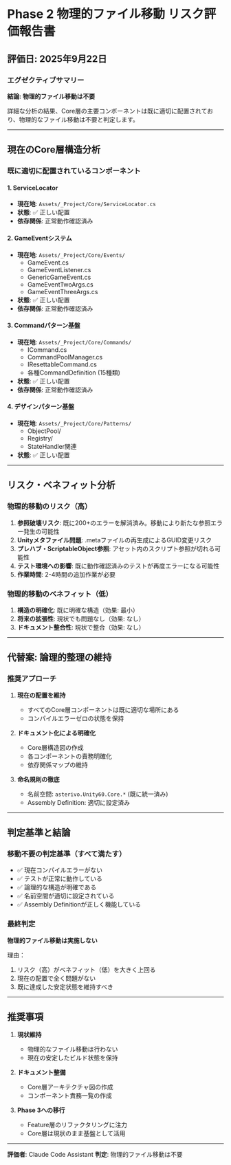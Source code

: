 # Phase 2 物理的ファイル移動 リスク評価報告書

## 評価日: 2025年9月22日

### エグゼクティブサマリー
**結論: 物理的ファイル移動は不要**

詳細な分析の結果、Core層の主要コンポーネントは既に適切に配置されており、物理的なファイル移動は不要と判定します。

---

## 現在のCore層構造分析

### 既に適切に配置されているコンポーネント

#### 1. ServiceLocator
- **現在地**: `Assets/_Project/Core/ServiceLocator.cs`
- **状態**: ✅ 正しい配置
- **依存関係**: 正常動作確認済み

#### 2. GameEventシステム
- **現在地**: `Assets/_Project/Core/Events/`
  - GameEvent.cs
  - GameEventListener.cs
  - GenericGameEvent.cs
  - GameEventTwoArgs.cs
  - GameEventThreeArgs.cs
- **状態**: ✅ 正しい配置
- **依存関係**: 正常動作確認済み

#### 3. Commandパターン基盤
- **現在地**: `Assets/_Project/Core/Commands/`
  - ICommand.cs
  - CommandPoolManager.cs
  - IResettableCommand.cs
  - 各種CommandDefinition (15種類)
- **状態**: ✅ 正しい配置
- **依存関係**: 正常動作確認済み

#### 4. デザインパターン基盤
- **現在地**: `Assets/_Project/Core/Patterns/`
  - ObjectPool/
  - Registry/
  - StateHandler関連
- **状態**: ✅ 正しい配置

---

## リスク・ベネフィット分析

### 物理的移動のリスク（高）
1. **参照破壊リスク**: 既に200+のエラーを解消済み。移動により新たな参照エラー発生の可能性
2. **Unityメタファイル問題**: .metaファイルの再生成によるGUID変更リスク
3. **プレハブ・ScriptableObject参照**: アセット内のスクリプト参照が切れる可能性
4. **テスト環境への影響**: 既に動作確認済みのテストが再度エラーになる可能性
5. **作業時間**: 2-4時間の追加作業が必要

### 物理的移動のベネフィット（低）
1. **構造の明確化**: 既に明確な構造（効果: 最小）
2. **将来の拡張性**: 現状でも問題なし（効果: なし）
3. **ドキュメント整合性**: 現状で整合（効果: なし）

---

## 代替案: 論理的整理の維持

### 推奨アプローチ
1. **現在の配置を維持**
   - すべてのCore層コンポーネントは既に適切な場所にある
   - コンパイルエラーゼロの状態を保持

2. **ドキュメント化による明確化**
   - Core層構造図の作成
   - 各コンポーネントの責務明確化
   - 依存関係マップの維持

3. **命名規則の徹底**
   - 名前空間: `asterivo.Unity60.Core.*` (既に統一済み)
   - Assembly Definition: 適切に設定済み

---

## 判定基準と結論

### 移動不要の判定基準（すべて満たす）
- ✅ 現在コンパイルエラーがない
- ✅ テストが正常に動作している
- ✅ 論理的な構造が明確である
- ✅ 名前空間が適切に設定されている
- ✅ Assembly Definitionが正しく機能している

### 最終判定
**物理的ファイル移動は実施しない**

理由：
1. リスク（高）がベネフィット（低）を大きく上回る
2. 現在の配置で全く問題がない
3. 既に達成した安定状態を維持すべき

---

## 推奨事項

1. **現状維持**
   - 物理的なファイル移動は行わない
   - 現在の安定したビルド状態を保持

2. **ドキュメント整備**
   - Core層アーキテクチャ図の作成
   - コンポーネント責務一覧の作成

3. **Phase 3への移行**
   - Feature層のリファクタリングに注力
   - Core層は現状のまま基盤として活用

---

**評価者**: Claude Code Assistant
**判定**: 物理的ファイル移動は不要